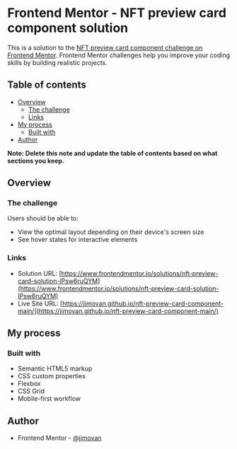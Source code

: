 # Frontend Mentor - NFT preview card component solution

This is a solution to the [NFT preview card component challenge on Frontend Mentor](https://www.frontendmentor.io/challenges/nft-preview-card-component-SbdUL_w0U). Frontend Mentor challenges help you improve your coding skills by building realistic projects. 

## Table of contents

- [Overview](#overview)
  - [The challenge](#the-challenge)
  - [Links](#links)
- [My process](#my-process)
  - [Built with](#built-with)
- [Author](#author)

**Note: Delete this note and update the table of contents based on what sections you keep.**

## Overview

### The challenge

Users should be able to:

- View the optimal layout depending on their device's screen size
- See hover states for interactive elements

### Links

- Solution URL: [https://www.frontendmentor.io/solutions/nft-preview-card-solution-lPsw6ruQYM](https://www.frontendmentor.io/solutions/nft-preview-card-solution-lPsw6ruQYM)
- Live Site URL: [https://jimovan.github.io/nft-preview-card-component-main/](https://jimovan.github.io/nft-preview-card-component-main/)

## My process

### Built with

- Semantic HTML5 markup
- CSS custom properties
- Flexbox
- CSS Grid
- Mobile-first workflow

## Author

- Frontend Mentor - [@jimovan](https://www.frontendmentor.io/profile/jimovan)
